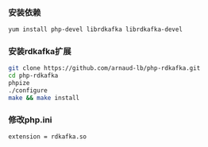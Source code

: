 ### 安装依赖
```bash
yum install php-devel librdkafka librdkafka-devel
```

### 安装rdkafka扩展
```bash
git clone https://github.com/arnaud-lb/php-rdkafka.git
cd php-rdkafka
phpize
./configure
make && make install
```

### 修改php.ini
```bash
extension = rdkafka.so
```
